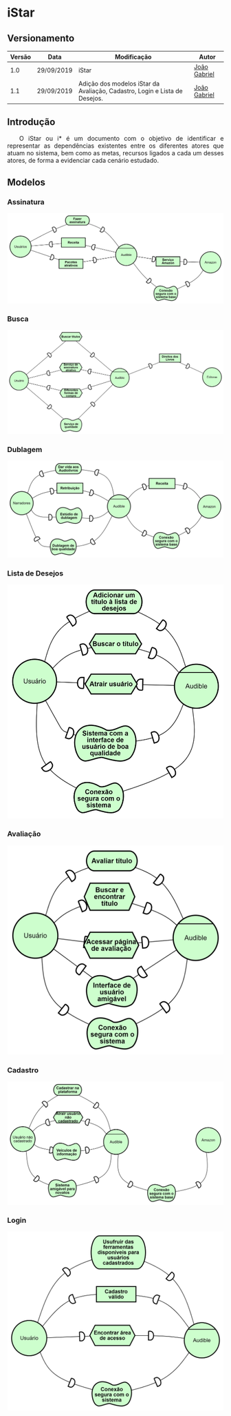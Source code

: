 # iStar
## Versionamento
| Versão | Data | Modificação | Autor |
| ------ | ---- | ----------- | ----- |
| 1.0 | 29/09/2019 | iStar | [João Gabriel](https://github.com/flyerjohn) |
| 1.1 | 29/09/2019 | Adição dos modelos iStar da Avaliação, Cadastro, Login e Lista de Desejos. | [João Gabriel](https://github.com/flyerjohn) |


## Introdução
<p align="justify">&emsp;&emsp;O iStar ou i* é um documento com o objetivo de identificar e representar as dependências existentes entre os diferentes atores que atuam no sistema, bem como as metas, recursos ligados a cada um desses atores, de forma a evidenciar cada cenário estudado.</p>

## Modelos
### Assinatura
![](img/iStar-Assinatura.png)

### Busca
![](img/iStar-Busca.png)

### Dublagem
![](img/iStar-Dublagem.png)

### Lista de Desejos
![](img/iStar-ListaDeDesejos.png)

### Avaliação
![](img/iStar-Avaliacao.png)

### Cadastro
![](img/iStar-Cadastro.png)

### Login
![](img/iStar-Login.png)
